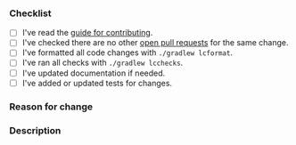 <!-- Thanks for your contribution to *Turtle*! Please check the boxes below before opening the pull request, you do this by putting an x in the box like this: [x]. Thank you! -->

### Checklist
- [ ] I've read the [guide for contributing](https://github.com/lordcodes/turtle/blob/master/CONTRIBUTING.md).
- [ ] I've checked there are no other [open pull requests](https://github.com/lordcodes/turtle/pulls) for the same change.
- [ ] I've formatted all code changes with `./gradlew lcformat`.
- [ ] I've ran all checks with `./gradlew lcchecks`.
- [ ] I've updated documentation if needed.
- [ ] I've added or updated tests for changes.

### Reason for change
<!-- If the pull request fixes an open issue, please include a link to the issue here. -->
<!-- Please explain why the change is required and the problem it solves. -->

### Description
<!-- Please describe the changes you have made, providing as much detail as possible and including how the changes were tested. -->
